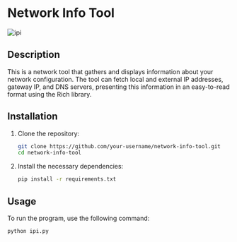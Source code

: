 # Network Info Tool
![ipi](https://github.com/SpankulatorX/ipi/assets/126339103/12038894-c2ef-4429-9243-61dd9134ccf3)

## Description
This is a network tool that gathers and displays information about your network configuration. The tool can fetch local and external IP addresses, gateway IP, and DNS servers, presenting this information in an easy-to-read format using the Rich library.

## Installation

1. Clone the repository:
    ```bash
    git clone https://github.com/your-username/network-info-tool.git
    cd network-info-tool
    ```

2. Install the necessary dependencies:
    ```bash
    pip install -r requirements.txt
    ```

## Usage
To run the program, use the following command:
```bash
python ipi.py
